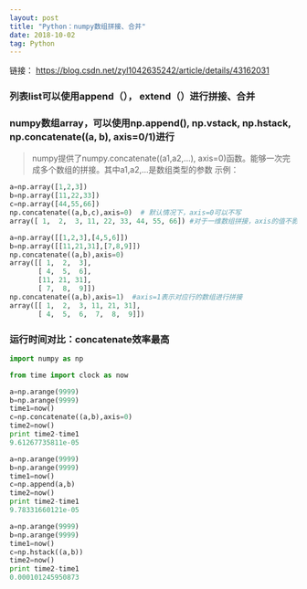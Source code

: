 ```yaml
---
layout: post
title: "Python：numpy数组拼接、合并"
date: 2018-10-02
tag: Python
---
```


链接： <https://blog.csdn.net/zyl1042635242/article/details/43162031>

### 列表list可以使用append（）， extend（）进行拼接、合并


### numpy数组array，可以使用np.append(), np.vstack, np.hstack, np.concatenate((a, b), axis=0/1)进行


> numpy提供了numpy.concatenate((a1,a2,...), axis=0)函数。能够一次完成多个数组的拼接。其中a1,a2,...是数组类型的参数
示例：

```Python
a=np.array([1,2,3])
b=np.array([11,22,33])
c=np.array([44,55,66])
np.concatenate((a,b,c),axis=0)  # 默认情况下，axis=0可以不写
array([ 1,  2,  3, 11, 22, 33, 44, 55, 66]) #对于一维数组拼接，axis的值不影响最后的结果
```

```Python
a=np.array([[1,2,3],[4,5,6]])
b=np.array([[11,21,31],[7,8,9]])
np.concatenate((a,b),axis=0)
array([[ 1,  2,  3],
       [ 4,  5,  6],
       [11, 21, 31],
       [ 7,  8,  9]])
np.concatenate((a,b),axis=1)  #axis=1表示对应行的数组进行拼接
array([[ 1,  2,  3, 11, 21, 31],
       [ 4,  5,  6,  7,  8,  9]])
```       

### 运行时间对比：concatenate效率最高

```Python
import numpy as np

from time import clock as now

a=np.arange(9999)
b=np.arange(9999)
time1=now()
c=np.concatenate((a,b),axis=0)
time2=now()
print time2-time1
9.61267735811e-05
```

```Python
a=np.arange(9999)
b=np.arange(9999)
time1=now()
c=np.append(a,b)
time2=now()
print time2-time1
9.78331660121e-05
```

```Python
a=np.arange(9999)
b=np.arange(9999)
time1=now()
c=np.hstack((a,b))
time2=now()
print time2-time1
0.000101245950873
```
